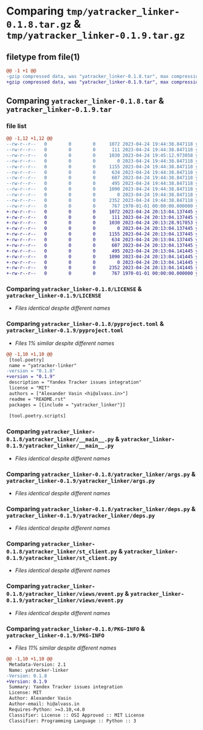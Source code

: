 # Comparing `tmp/yatracker_linker-0.1.8.tar.gz` & `tmp/yatracker_linker-0.1.9.tar.gz`

## filetype from file(1)

```diff
@@ -1 +1 @@
-gzip compressed data, was "yatracker_linker-0.1.8.tar", max compression
+gzip compressed data, was "yatracker_linker-0.1.9.tar", max compression
```

## Comparing `yatracker_linker-0.1.8.tar` & `yatracker_linker-0.1.9.tar`

### file list

```diff
@@ -1,12 +1,12 @@
--rw-r--r--   0        0        0     1072 2023-04-24 19:44:38.847118 yatracker_linker-0.1.8/LICENSE
--rw-r--r--   0        0        0      111 2023-04-24 19:44:38.847118 yatracker_linker-0.1.8/README.rst
--rw-r--r--   0        0        0     1030 2023-04-24 19:45:12.973058 yatracker_linker-0.1.8/pyproject.toml
--rw-r--r--   0        0        0        0 2023-04-24 19:44:38.847118 yatracker_linker-0.1.8/yatracker_linker/__init__.py
--rw-r--r--   0        0        0     1155 2023-04-24 19:44:38.847118 yatracker_linker-0.1.8/yatracker_linker/__main__.py
--rw-r--r--   0        0        0      634 2023-04-24 19:44:38.847118 yatracker_linker-0.1.8/yatracker_linker/args.py
--rw-r--r--   0        0        0      607 2023-04-24 19:44:38.847118 yatracker_linker-0.1.8/yatracker_linker/deps.py
--rw-r--r--   0        0        0      495 2023-04-24 19:44:38.847118 yatracker_linker-0.1.8/yatracker_linker/service.py
--rw-r--r--   0        0        0     1090 2023-04-24 19:44:38.847118 yatracker_linker-0.1.8/yatracker_linker/st_client.py
--rw-r--r--   0        0        0        0 2023-04-24 19:44:38.847118 yatracker_linker-0.1.8/yatracker_linker/views/__init__.py
--rw-r--r--   0        0        0     2352 2023-04-24 19:44:38.847118 yatracker_linker-0.1.8/yatracker_linker/views/event.py
--rw-r--r--   0        0        0      767 1970-01-01 00:00:00.000000 yatracker_linker-0.1.8/PKG-INFO
+-rw-r--r--   0        0        0     1072 2023-04-24 20:13:04.137445 yatracker_linker-0.1.9/LICENSE
+-rw-r--r--   0        0        0      111 2023-04-24 20:13:04.137445 yatracker_linker-0.1.9/README.rst
+-rw-r--r--   0        0        0     1030 2023-04-24 20:13:28.917853 yatracker_linker-0.1.9/pyproject.toml
+-rw-r--r--   0        0        0        0 2023-04-24 20:13:04.137445 yatracker_linker-0.1.9/yatracker_linker/__init__.py
+-rw-r--r--   0        0        0     1155 2023-04-24 20:13:04.137445 yatracker_linker-0.1.9/yatracker_linker/__main__.py
+-rw-r--r--   0        0        0      634 2023-04-24 20:13:04.137445 yatracker_linker-0.1.9/yatracker_linker/args.py
+-rw-r--r--   0        0        0      607 2023-04-24 20:13:04.137445 yatracker_linker-0.1.9/yatracker_linker/deps.py
+-rw-r--r--   0        0        0      495 2023-04-24 20:13:04.141445 yatracker_linker-0.1.9/yatracker_linker/service.py
+-rw-r--r--   0        0        0     1090 2023-04-24 20:13:04.141445 yatracker_linker-0.1.9/yatracker_linker/st_client.py
+-rw-r--r--   0        0        0        0 2023-04-24 20:13:04.141445 yatracker_linker-0.1.9/yatracker_linker/views/__init__.py
+-rw-r--r--   0        0        0     2352 2023-04-24 20:13:04.141445 yatracker_linker-0.1.9/yatracker_linker/views/event.py
+-rw-r--r--   0        0        0      767 1970-01-01 00:00:00.000000 yatracker_linker-0.1.9/PKG-INFO
```

### Comparing `yatracker_linker-0.1.8/LICENSE` & `yatracker_linker-0.1.9/LICENSE`

 * *Files identical despite different names*

### Comparing `yatracker_linker-0.1.8/pyproject.toml` & `yatracker_linker-0.1.9/pyproject.toml`

 * *Files 1% similar despite different names*

```diff
@@ -1,10 +1,10 @@
 [tool.poetry]
 name = "yatracker-linker"
-version = "0.1.8"
+version = "0.1.9"
 description = "Yandex Tracker issues integration"
 license = "MIT"
 authors = ["Alexander Vasin <hi@alvass.in>"]
 readme = "README.rst"
 packages = [{include = "yatracker_linker"}]
 
 [tool.poetry.scripts]
```

### Comparing `yatracker_linker-0.1.8/yatracker_linker/__main__.py` & `yatracker_linker-0.1.9/yatracker_linker/__main__.py`

 * *Files identical despite different names*

### Comparing `yatracker_linker-0.1.8/yatracker_linker/args.py` & `yatracker_linker-0.1.9/yatracker_linker/args.py`

 * *Files identical despite different names*

### Comparing `yatracker_linker-0.1.8/yatracker_linker/deps.py` & `yatracker_linker-0.1.9/yatracker_linker/deps.py`

 * *Files identical despite different names*

### Comparing `yatracker_linker-0.1.8/yatracker_linker/st_client.py` & `yatracker_linker-0.1.9/yatracker_linker/st_client.py`

 * *Files identical despite different names*

### Comparing `yatracker_linker-0.1.8/yatracker_linker/views/event.py` & `yatracker_linker-0.1.9/yatracker_linker/views/event.py`

 * *Files identical despite different names*

### Comparing `yatracker_linker-0.1.8/PKG-INFO` & `yatracker_linker-0.1.9/PKG-INFO`

 * *Files 11% similar despite different names*

```diff
@@ -1,10 +1,10 @@
 Metadata-Version: 2.1
 Name: yatracker-linker
-Version: 0.1.8
+Version: 0.1.9
 Summary: Yandex Tracker issues integration
 License: MIT
 Author: Alexander Vasin
 Author-email: hi@alvass.in
 Requires-Python: >=3.10,<4.0
 Classifier: License :: OSI Approved :: MIT License
 Classifier: Programming Language :: Python :: 3
```

